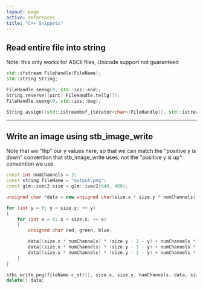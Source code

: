```yaml
---
layout: page
active: references
title: "C++ Snippets"
---
```


## Read entire file into string

Note: this only works for ASCII files, Unicode support not guaranteed

```c++
std::ifstream FileHandle(FileName);
std::string String;

FileHandle.seekg(0, std::ios::end);
String.reserve((uint) FileHandle.tellg());
FileHandle.seekg(0, std::ios::beg);

String.assign((std::istreambuf_iterator<char>(FileHandle)), std::istreambuf_iterator<char>());
```

---

## Write an image using stb_image_write

Note that we "flip" our y values here, so that we can match the "positive y is down" convention that stb_image_write uses, not the "positive y is up" convention we use.

```c++
const int numChannels = 3;
const string fileName = "output.png";
const glm::ivec2 size = glm::ivec2(640, 480);

unsigned char *data = new unsigned char[size.x * size.y * numChannels];

for (int y = 0; y < size.y; ++ y)
{
    for (int x = 0; x < size.x; ++ x)
    {
        unsigned char red, green, blue;

        data[(size.x * numChannels) * (size.y - 1 - y) + numChannels * x + 0] = red;
        data[(size.x * numChannels) * (size.y - 1 - y) + numChannels * x + 1] = green;
        data[(size.x * numChannels) * (size.y - 1 - y) + numChannels * x + 2] = blue;
    }
}

stbi_write_png(fileName.c_str(), size.x, size.y, numChannels, data, size.x * numChannels);
delete[] data;

```
